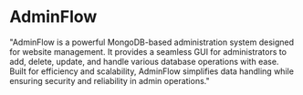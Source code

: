 # AdminFlow
"AdminFlow is a powerful MongoDB-based administration system designed for website management. It provides a seamless GUI for administrators to add, delete, update, and handle various database operations with ease. Built for efficiency and scalability, AdminFlow simplifies data handling while ensuring security and reliability in admin operations."

